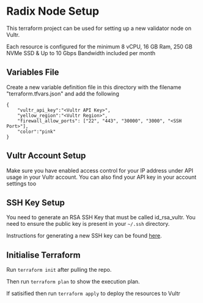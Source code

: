 # Radix Node Setup
This terraform project can be used for setting up a new validator node on Vultr.  

Each resource is configured for the minimum 8 vCPU, 16 GB Ram, 250 GB NVMe SSD & Up to 10 Gbps Bandwidth included per month

## Variables File
Create a new variable definition file in this directory with the filename "terraform.tfvars.json" and add the following
```
{
    "vultr_api_key":"<Vultr API Key>",
    "yellow_region":"<Vultr Region>",
    "firewall_allow_ports": ["22", "443", "30000", "3000", "<SSH Port>"],
    "color":"pink"
}
```

## Vultr Account Setup
Make sure you have enabled access control for your IP address under API usage in your Vultr account.  You can also find your API key in your account settings too

## SSH Key Setup
You need to generate an RSA SSH Key that must be called id_rsa_vultr.  You need to ensure the public key is present in your `~/.ssh` directory.

Instructions for generating a new SSH key can be found [here](https://www.vultr.com/docs/how-do-i-generate-ssh-keys).

## Initialise Terraform
Run ```terraform init``` after pulling the repo.  

Then run ```terraform plan``` to show the execution plan.

If satisified then run ```terraform apply``` to deploy the resources to Vultr